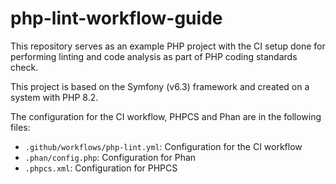 # php-lint-workflow-guide

This repository serves as an example PHP project with the CI setup done for performing linting and code analysis as part of PHP coding standards check.

This project is based on the Symfony (v6.3) framework and created on a system with PHP 8.2.

The configuration for the CI workflow, PHPCS and Phan are in the following files:

- `.github/workflows/php-lint.yml`: Configuration for the CI workflow
- `.phan/config.php`: Configuration for Phan
- `.phpcs.xml`: Configuration for PHPCS
